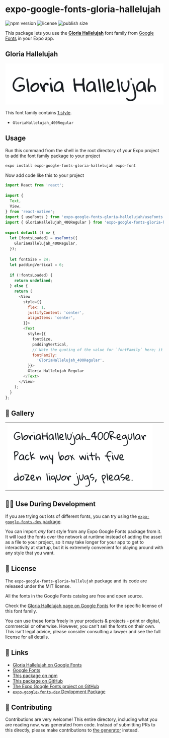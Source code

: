 # expo-google-fonts-gloria-hallelujah

![npm version](https://flat.badgen.net/npm/v/expo-google-fonts-gloria-hallelujah)
![license](https://flat.badgen.net/github/license/expo/google-fonts)
![publish size](https://flat.badgen.net/packagephobia/install/expo-google-fonts-gloria-hallelujah)

This package lets you use the [**Gloria Hallelujah**](https://fonts.google.com/specimen/Gloria+Hallelujah) font family from [Google Fonts](https://fonts.google.com/) in your Expo app.

## Gloria Hallelujah

![Gloria Hallelujah](./font-family.png)

This font family contains [1 style](#-gallery).

- `GloriaHallelujah_400Regular`

## Usage

Run this command from the shell in the root directory of your Expo project to add the font family package to your project
```sh
expo install expo-google-fonts-gloria-hallelujah expo-font
```

Now add code like this to your project
```js
import React from 'react';

import {
  Text,
  View,
} from 'react-native';
import { useFonts } from 'expo-google-fonts-gloria-hallelujah/useFonts';
import { GloriaHallelujah_400Regular } from 'expo-google-fonts-gloria-hallelujah/400Regular';

export default () => {
  let [fontsLoaded] = useFonts({
    GloriaHallelujah_400Regular,
  });

  let fontSize = 24;
  let paddingVertical = 6;

  if (!fontsLoaded) {
    return undefined;
  } else {
    return (
      <View
        style={{
          flex: 1,
          justifyContent: 'center',
          alignItems: 'center',
        }}>
        <Text
          style={{
            fontSize,
            paddingVertical,
            // Note the quoting of the value for `fontFamily` here; it expects a string!
            fontFamily:
              'GloriaHallelujah_400Regular',
          }}>
          Gloria Hallelujah Regular
        </Text>
      </View>
    );
  }
};

```

## 🔡 Gallery


||||
|-|-|-|
|![GloriaHallelujah_400Regular](.//400Regular/GloriaHallelujah_400Regular.ttf.png)||||


## 👩‍💻 Use During Development

If you are trying out lots of different fonts, you can try using the [`expo-google-fonts-dev` package](https://github.com/freeboub/google-fonts/tree/master/font-packages/dev#readme).

You can import *any* font style from any Expo Google Fonts package from it. It will load the fonts
over the network at runtime instead of adding the asset as a file to your project, so it may take longer
for your app to get to interactivity at startup, but it is extremely convenient
for playing around with any style that you want.

## 📖 License

The `expo-google-fonts-gloria-hallelujah` package and its code are released under the MIT license.

All the fonts in the Google Fonts catalog are free and open source.

Check the [Gloria Hallelujah page on Google Fonts](https://fonts.google.com/specimen/Gloria+Hallelujah) for the specific license of this font family.

You can use these fonts freely in your products & projects - print or digital, commercial or otherwise. However, you can't sell the fonts on their own. This isn't legal advice, please consider consulting a lawyer and see the full license for all details.

## 🔗 Links

- [Gloria Hallelujah on Google Fonts](https://fonts.google.com/specimen/Gloria+Hallelujah)
- [Google Fonts](https://fonts.google.com/)
- [This package on npm](https://www.npmjs.com/package/expo-google-fonts-gloria-hallelujah)
- [This package on GitHub](https://github.com/freeboub/google-fonts/tree/master/font-packages/gloria-hallelujah)
- [The Expo Google Fonts project on GitHub](https://github.com/freeboub/google-fonts)
- [`expo-google-fonts-dev` Devlopment Package](https://github.com/freeboub/google-fonts/tree/master/font-packages/dev)

## 🤝 Contributing

Contributions are very welcome! This entire directory, including what you are reading now, was generated from code. Instead of submitting PRs to this directly, please make contributions to [the generator](https://github.com/freeboub/google-fonts/tree/master/packages/generator) instead.
